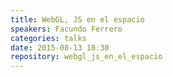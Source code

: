 ```yaml
---
title: WebGL, JS en el espacio
speakers: Facundo Ferrero
categories: talks
date: 2015-08-13 18:30
repository: webgl_js_en_el_espacio
---
```

